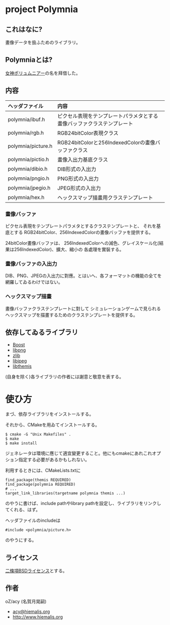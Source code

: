 # project Polymnia

## これはなに?
畫像データを扱ふためのライブラリ。

## Polymniaとは?
[女神ポリュムニアー](https://ja.wikipedia.org/wiki/%E3%83%9D%E3%83%AA%E3%83%A5%E3%83%A0%E3%83%8B%E3%82%A2%E3%83%BC)の名を拜借した。

## 内容

|ヘッダファイル|内容|
|:---|:---|
|polymnia/ibuf.h|ピクセル表現をテンプレートパラメタとする畫像バッファクラステンプレート|
|polymnia/rgb.h|RGB24bitColor表現クラス|
|polymnia/picture.h|RGB24bitColorと256IndexedColorの畫像バッファクラス|
|polymnia/pictio.h|畫像入出力基底クラス|
|polymnia/dibio.h|DIB形式の入出力|
|polymnia/pngio.h|PNG形式の入出力|
|polymnia/jpegio.h|JPEG形式の入出力|
|polymnia/hex.h|ヘックスマップ描畫用クラステンプレート|


### 畫像バッファ
ピクセル表現をテンプレートパラメタとするクラステンプレートと、
それを基底とする
RGB24bitColor、256IndexedColorの畫像バッファを提供する。

24bitColor畫像バッファは、
256IndexedColorへの減色、グレイスケール化(結果は256IndexedColor)、擴大、縮小の
各處理を實裝する。

### 畫像バッファの入出力
DIB、PNG、JPEGの入出力に對應。とはいへ、各フォーマットの機能の全てを網羅してゐるわけではない。

### ヘックスマップ描畫
畫像バッファクラステンプレートに對して
シミュレーションゲームで見られるヘックスマップを描畫するためのクラステンプレートを提供する。


## 依存してゐるライブラリ
* [Boost](https://www.boost.org/)
* [libpng](http://www.libpng.org/pub/png/libpng.html)
* [zlib](https://www.zlib.net/)
* [libjpeg](http://libjpeg.sourceforge.net/)
* [libthemis](https://github.com/oz-acy/themis)

(自身を除く)各ライブラリの作者には謝意と敬意を表する。


# 使ひ方
まづ、依存ライブラリをインストールする。

それから、CMakeを用ゐてインストールする。

    $ cmake -G "Unix Makefiles" .
    $ make
    $ make install

ジェネレータは環境に應じて適宜變更すること。他にもcmakeにあれこれオプション指定する必要があるかもしれない。

利用するときには、CMakeLists.txtに

    find_package(themis REQUIRED)
    find_package(polymnia REQUIRED)
    # ...
    target_link_libraries(targetname polymnia themis ...)

のやうに書けば、include pathやlibrary pathを設定し、ライブラリをリンクしてくれる、はず。

ヘッダファイルのincludeは

    #include <polymnia/picture.h>

のやうにする。


## ライセンス
[二條項BSDライセンス](https://opensource.org/licenses/BSD-2-Clause)とする。


## 作者
oZ/acy (名賀月晃嗣)
* <acy@hiemalis.org>
* <http://www.hiemalis.org>
